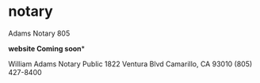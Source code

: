 # notary
Adams Notary 805 

****website Coming soon*****

William Adams Notary Public
1822 Ventura Blvd Camarillo, CA 93010
(805) 427-8400


